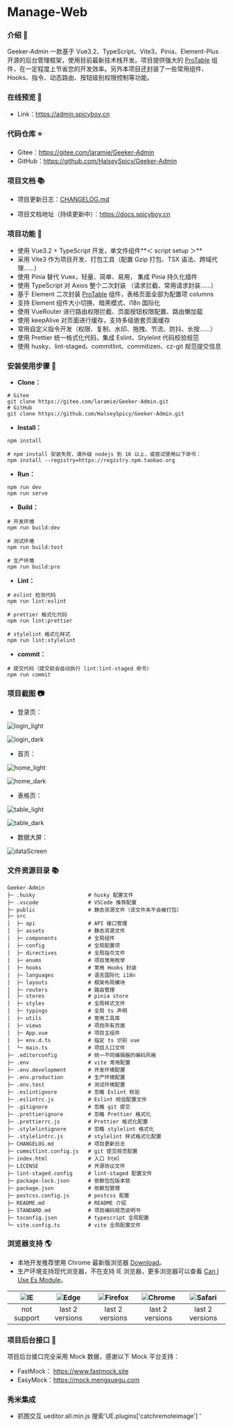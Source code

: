 # Manage-Web

### 介绍 📖

Geeker-Admin 一款基于 Vue3.2、TypeScript、Vite3、Pinia、Element-Plus 开源的后台管理框架，使用目前最新技术栈开发。项目提供强大的 [ProTable](https://juejin.cn/post/7166068828202336263) 组件，在一定程度上节省您的开发效率。另外本项目还封装了一些常用组件、Hooks、指令、动态路由、按钮级别权限控制等功能。

### 在线预览 👀

- Link：https://admin.spicyboy.cn

### 代码仓库 ⭐

- Gitee：https://gitee.com/laramie/Geeker-Admin
- GitHub：https://github.com/HalseySpicy/Geeker-Admin

### 项目文档 📚

- 项目更新日志：[CHANGELOG.md](./CHANGELOG.md)

- 项目文档地址（持续更新中）：https://docs.spicyboy.cn

### 项目功能 🔨

- 使用 Vue3.2 + TypeScript 开发，单文件组件**＜ script setup ＞**
- 采用 Vite3 作为项目开发、打包工具（配置 Gzip 打包、TSX 语法、跨域代理……）
- 使用 Pinia 替代 Vuex，轻量、简单、易用， 集成 Pinia 持久化插件
- 使用 TypeScript 对 Axios 整个二次封装 （请求拦截、常用请求封装……）
- 基于 Element 二次封装 [ProTable](https://juejin.cn/post/7166068828202336263) 组件，表格页面全部为配置项 columns
- 支持 Element 组件大小切换、暗黑模式、i18n 国际化
- 使用 VueRouter 进行路由权限拦截、页面按钮权限配置、路由懒加载
- 使用 keepAlive 对页面进行缓存，支持多级嵌套页面缓存
- 常用自定义指令开发（权限、复制、水印、拖拽、节流、防抖、长按……）
- 使用 Prettier 统一格式化代码，集成 Eslint、Stylelint 代码校验规范
- 使用 husky、lint-staged、commitlint、commitizen、cz-git 规范提交信息

### 安装使用步骤 📔

- **Clone：**

```text
# Gitee
git clone https://gitee.com/laramie/Geeker-Admin.git
# GitHub
git clone https://github.com/HalseySpicy/Geeker-Admin.git
```

- **Install：**

```text
npm install

# npm install 安装失败，请升级 nodejs 到 16 以上，或尝试使用以下命令：
npm install --registry=https://registry.npm.taobao.org
```

- **Run：**

```text
npm run dev
npm run serve
```

- **Build：**

```text
# 开发环境
npm run build:dev

# 测试环境
npm run build:test

# 生产环境
npm run build:pro
```

- **Lint：**

```text
# eslint 检测代码
npm run lint:eslint

# prettier 格式化代码
npm run lint:prettier

# stylelint 格式化样式
npm run lint:stylelint
```

- **commit：**

```text
# 提交代码（提交前会自动执行 lint:lint-staged 命令）
npm run commit
```

### 项目截图 📷

- 登录页：

![login_light](https://i.imgtg.com/2023/01/16/QPIxP.png)

![login_dark](https://i.imgtg.com/2023/01/16/QP901.png)

- 首页：

![home_light](https://i.imgtg.com/2023/01/16/QPjwI.png)

![home_dark](https://i.imgtg.com/2023/01/16/QP61D.png)

- 表格页：

![table_light](https://i.imgtg.com/2023/01/16/QPlKG.png)

![table_dark](https://i.imgtg.com/2023/01/16/QPX86.png)

- 数据大屏：

![dataScreen](https://i.imgtg.com/2023/01/16/QP8HF.png)

### 文件资源目录 📚

```text
Geeker-Admin
├─ .husky                 # husky 配置文件
├─ .vscode                # VSCode 推荐配置
├─ public                 # 静态资源文件（该文件夹不会被打包）
├─ src
│  ├─ api                 # API 接口管理
│  ├─ assets              # 静态资源文件
│  ├─ components          # 全局组件
│  ├─ config              # 全局配置项
│  ├─ directives          # 全局指令文件
│  ├─ enums               # 项目常用枚举
│  ├─ hooks               # 常用 Hooks 封装
│  ├─ languages           # 语言国际化 i18n
│  ├─ layouts             # 框架布局模块
│  ├─ routers             # 路由管理
│  ├─ stores              # pinia store
│  ├─ styles              # 全局样式文件
│  ├─ typings             # 全局 ts 声明
│  ├─ utils               # 常用工具库
│  ├─ views               # 项目所有页面
│  ├─ App.vue             # 项目主组件
│  ├─ env.d.ts            # 指定 ts 识别 vue
│  └─ main.ts             # 项目入口文件
├─ .editorconfig          # 统一不同编辑器的编码风格
├─ .env                   # vite 常用配置
├─ .env.development       # 开发环境配置
├─ .env.production        # 生产环境配置
├─ .env.test              # 测试环境配置
├─ .eslintignore          # 忽略 Eslint 校验
├─ .eslintrc.js           # Eslint 校验配置文件
├─ .gitignore             # 忽略 git 提交
├─ .prettierignore        # 忽略 Prettier 格式化
├─ .prettierrc.js         # Prettier 格式化配置
├─ .stylelintignore       # 忽略 stylelint 格式化
├─ .stylelintrc.js        # stylelint 样式格式化配置
├─ CHANGELOG.md           # 项目更新日志
├─ commitlint.config.js   # git 提交规范配置
├─ index.html             # 入口 html
├─ LICENSE                # 开源协议文件
├─ lint-staged.config     # lint-staged 配置文件
├─ package-lock.json      # 依赖包包版本锁
├─ package.json           # 依赖包管理
├─ postcss.config.js      # postcss 配置
├─ README.md              # README 介绍
├─ STANDARD.md            # 项目编码规范说明书
├─ tsconfig.json          # typescript 全局配置
└─ vite.config.ts         # vite 全局配置文件
```

### 浏览器支持 🌎

- 本地开发推荐使用 Chrome 最新版浏览器 [Download](https://www.google.com/intl/zh-CN/chrome/)。
- 生产环境支持现代浏览器，不在支持 IE 浏览器，更多浏览器可以查看 [Can I Use Es Module](https://caniuse.com/?search=ESModule)。

| ![IE](https://raw.githubusercontent.com/alrra/browser-logos/master/src/archive/internet-explorer_9-11/internet-explorer_9-11_48x48.png) | ![Edge](https://raw.githubusercontent.com/alrra/browser-logos/master/src/edge/edge_48x48.png) | ![Firefox](https://raw.githubusercontent.com/alrra/browser-logos/master/src/firefox/firefox_48x48.png) | ![Chrome](https://raw.githubusercontent.com/alrra/browser-logos/master/src/chrome/chrome_48x48.png) | ![Safari](https://raw.githubusercontent.com/alrra/browser-logos/master/src/safari/safari_48x48.png) |
| :-------------------------------------------------------------------------------------------------------------------------------------: | :-------------------------------------------------------------------------------------------: | :----------------------------------------------------------------------------------------------------: | :-------------------------------------------------------------------------------------------------: | :-------------------------------------------------------------------------------------------------: |
|                                                               not support                                                               |                                        last 2 versions                                        |                                            last 2 versions                                             |                                           last 2 versions                                           |                                           last 2 versions                                           |

### 项目后台接口 🧩

项目后台接口完全采用 Mock 数据，感谢以下 Mock 平台支持：

- FastMock： https://www.fastmock.site
- EasyMock：https://mock.mengxuegu.com

### 秀米集成

- 抓图交互 ueditor.all.min.js 搜索'UE.plugins['catchremoteimage'] '
